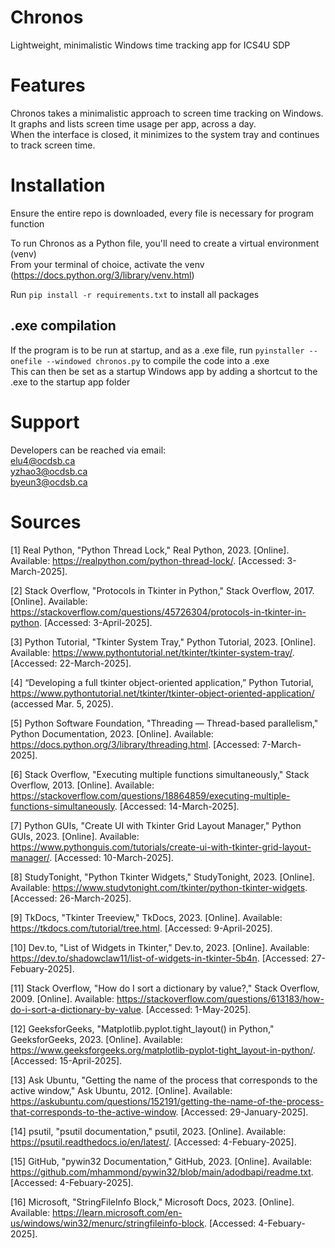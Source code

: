 # Chronos
Lightweight, minimalistic Windows time tracking app for ICS4U SDP

# Features
Chronos takes a minimalistic approach to screen time tracking on Windows.\
It graphs and lists screen time usage per app, across a day.\
When the interface is closed, it minimizes to the system tray and continues to track screen time.

# Installation
Ensure the entire repo is downloaded, every file is necessary for program function

To run Chronos as a Python file, you'll need to create a virtual environment (venv)\
From your terminal of choice, activate the venv (https://docs.python.org/3/library/venv.html)

Run `pip install -r requirements.txt` to install all packages

## .exe compilation
If the program is to be run at startup, and as a .exe file, run `pyinstaller --onefile --windowed chronos.py` to compile the code into a .exe\
This can then be set as a startup Windows app by adding a shortcut to the .exe to the startup app folder

# Support
Developers can be reached via email:\
elu4@ocdsb.ca\
yzhao3@ocdsb.ca\
byeun3@ocdsb.ca

# Sources
[1] Real Python, "Python Thread Lock," Real Python, 2023. [Online]. Available: https://realpython.com/python-thread-lock/. [Accessed: 3-March-2025].

[2] Stack Overflow, "Protocols in Tkinter in Python," Stack Overflow, 2017. [Online]. Available: https://stackoverflow.com/questions/45726304/protocols-in-tkinter-in-python. [Accessed: 3-April-2025].

[3] Python Tutorial, "Tkinter System Tray," Python Tutorial, 2023. [Online]. Available: https://www.pythontutorial.net/tkinter/tkinter-system-tray/. [Accessed: 22-March-2025].

[4] “Developing a full tkinter object-oriented application,” Python Tutorial, https://www.pythontutorial.net/tkinter/tkinter-object-oriented-application/ (accessed Mar. 5, 2025). 

[5] Python Software Foundation, "Threading — Thread-based parallelism," Python Documentation, 2023. [Online]. Available: https://docs.python.org/3/library/threading.html. [Accessed: 7-March-2025].

[6] Stack Overflow, "Executing multiple functions simultaneously," Stack Overflow, 2013. [Online]. Available: https://stackoverflow.com/questions/18864859/executing-multiple-functions-simultaneously. [Accessed: 14-March-2025].

[7] Python GUIs, "Create UI with Tkinter Grid Layout Manager," Python GUIs, 2023. [Online]. Available: https://www.pythonguis.com/tutorials/create-ui-with-tkinter-grid-layout-manager/. [Accessed: 10-March-2025].

[8] StudyTonight, "Python Tkinter Widgets," StudyTonight, 2023. [Online]. Available: https://www.studytonight.com/tkinter/python-tkinter-widgets. [Accessed: 26-March-2025].

[9] TkDocs, "Tkinter Treeview," TkDocs, 2023. [Online]. Available: https://tkdocs.com/tutorial/tree.html. [Accessed: 9-April-2025].

[10] Dev.to, "List of Widgets in Tkinter," Dev.to, 2023. [Online]. Available: https://dev.to/shadowclaw11/list-of-widgets-in-tkinter-5b4n. [Accessed: 27-Febuary-2025].

[11] Stack Overflow, "How do I sort a dictionary by value?," Stack Overflow, 2009. [Online]. Available: https://stackoverflow.com/questions/613183/how-do-i-sort-a-dictionary-by-value. [Accessed: 1-May-2025].

[12] GeeksforGeeks, "Matplotlib.pyplot.tight_layout() in Python," GeeksforGeeks, 2023. [Online]. Available: https://www.geeksforgeeks.org/matplotlib-pyplot-tight_layout-in-python/. [Accessed: 15-April-2025].

[13] Ask Ubuntu, "Getting the name of the process that corresponds to the active window," Ask Ubuntu, 2012. [Online]. Available: https://askubuntu.com/questions/152191/getting-the-name-of-the-process-that-corresponds-to-the-active-window. [Accessed: 29-January-2025].

[14] psutil, "psutil documentation," psutil, 2023. [Online]. Available: https://psutil.readthedocs.io/en/latest/. [Accessed: 4-Febuary-2025].

[15] GitHub, "pywin32 Documentation," GitHub, 2023. [Online]. Available: https://github.com/mhammond/pywin32/blob/main/adodbapi/readme.txt. [Accessed: 4-Febuary-2025].

[16] Microsoft, "StringFileInfo Block," Microsoft Docs, 2023. [Online]. Available: https://learn.microsoft.com/en-us/windows/win32/menurc/stringfileinfo-block. [Accessed: 4-Febuary-2025].


